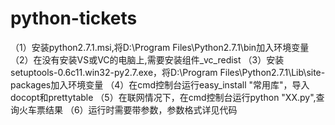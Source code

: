 # python-tickets

（1）安装python2.7.1.msi,将D:\Program Files\Python2.7.1\bin加入环境变量
（2）在没有安装VS或VC的电脑上,需要安装组件_vc_redist
（3）安装setuptools-0.6c11.win32-py2.7.exe，将D:\Program Files\Python2.7.1\Lib\site-packages加入环境变量
（4）在cmd控制台运行easy_install "常用库"，导入docopt和prettytable
（5）在联网情况下，在cmd控制台运行python "XX.py",查询火车票结果
（6）运行时需要带参数，参数格式详见代码
